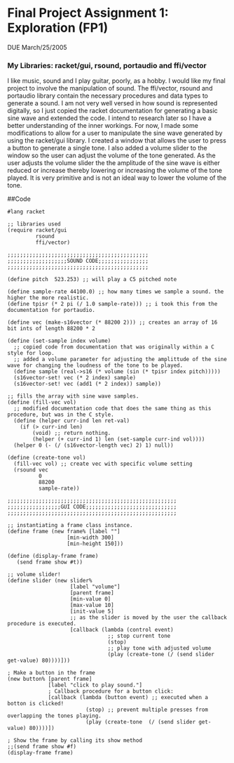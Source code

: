 # Final Project Assignment 1: Exploration (FP1)
DUE March/25/2005

### My Libraries: racket/gui, rsound, portaudio and ffi/vector

I like music, sound and I play guitar, poorly, as a hobby. I would like my final project to involve the manipulation of sound. The ffi/vector, rsound and portaudio library contain the necessary procedures and data types to generate a sound. I am not very well versed in how sound is represented digitally, so I just copied the racket documentation for generating a basic sine wave and extended the code. I intend to research later so I have a better understanding of the inner workings. For now, I made some modifications to allow for a user to manipulate the sine wave generated by using the racket/gui library. I created a window that allows the user to press a button to generate a single tone. I also added a volume slider to the window so the user can adjust the volume of the tone generated. As the user adjusts the volume slider the the amplitude of the sine wave is either reduced or increase thereby lowering or increasing the volume of the tone played. It is very primitive and is not an ideal way to lower the volume of the tone.


##Code

```
#lang racket

;; libraries used
(require racket/gui
         rsound
         ffi/vector)

;;;;;;;;;;;;;;;;;;;;;;;;;;;;;;;;;;;;;;;;;;;;;
;;;;;;;;;;;;;;;;;;;SOUND CODE;;;;;;;;;;;;;;;;
;;;;;;;;;;;;;;;;;;;;;;;;;;;;;;;;;;;;;;;;;;;;;

(define pitch  523.253) ;; will play a C5 pitched note

(define sample-rate 44100.0) ;; how many times we sample a sound. the higher the more realistic.
(define tpisr (* 2 pi (/ 1.0 sample-rate))) ;; i took this from the documentation for portaudio.

(define vec (make-s16vector (* 88200 2))) ;; creates an array of 16 bit ints of length 88200 * 2

(define (set-sample index volume)
  ;; copied code from documentation that was originally within a C style for loop.
  ;; added a volume parameter for adjusting the amplittude of the sine wave for changing the loudness of the tone to be played.
  (define sample (real->s16 (* volume (sin (* tpisr index pitch)))))
  (s16vector-set! vec (* 2 index) sample)
  (s16vector-set! vec (add1 (* 2 index)) sample))

;; fills the array with sine wave samples.
(define (fill-vec vol)
  ;; modified documentation code that does the same thing as this procedure, but was in the C style.
  (define (helper curr-ind len ret-val)
    (if (> curr-ind len)
        (void) ;; return nothing.
        (helper (+ curr-ind 1) len (set-sample curr-ind vol))))
  (helper 0 (- (/ (s16vector-length vec) 2) 1) null))

(define (create-tone vol)
  (fill-vec vol) ;; create vec with specific volume setting
  (rsound vec
          0
          88200
          sample-rate))

;;;;;;;;;;;;;;;;;;;;;;;;;;;;;;;;;;;;;;;;;;;;;;;;;;;;;;
;;;;;;;;;;;;;;;;;GUI CODE;;;;;;;;;;;;;;;;;;;;;;;;;;;;;
;;;;;;;;;;;;;;;;;;;;;;;;;;;;;;;;;;;;;;;;;;;;;;;;;;;;;;

;; instantiating a frame class instance.
(define frame (new frame% [label ""]
                   [min-width 300]
                   [min-height 150]))

(define (display-frame frame)
   (send frame show #t))

;; volume slider!
(define slider (new slider%
                    [label "volume"]
                    [parent frame]
                    [min-value 0]
                    [max-value 10]
                    [init-value 5]
                    ;; as the slider is moved by the user the callback procedure is executed.
                    [callback (lambda (control event)
                                ;; stop current tone
                                (stop)
                                ;; play tone with adjusted volume
                                (play (create-tone (/ (send slider get-value) 80))))]))

; Make a button in the frame
(new button% [parent frame]
             [label "click to play sound."]
             ; Callback procedure for a button click:
             [callback (lambda (button event) ;; executed when a botton is clicked!
                         (stop) ;; prevent multiple presses from overlapping the tones playing.
                         (play (create-tone  (/ (send slider get-value) 80))))])

; Show the frame by calling its show method
;;(send frame show #f)
(display-frame frame)
```
